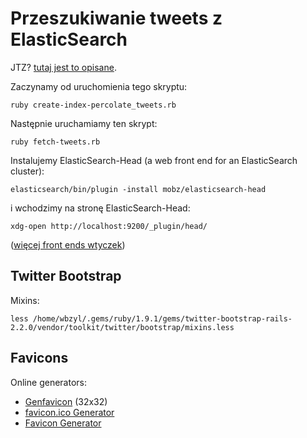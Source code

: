 # Przeszukiwanie tweets z ElasticSearch

JTZ? [tutaj jest to opisane](http://wbzyl.inf.ug.edu.pl/nosql/elasticsearch).

Zaczynamy od uruchomienia tego skryptu:

    ruby create-index-percolate_tweets.rb

Następnie uruchamiamy ten skrypt:

    ruby fetch-tweets.rb

Instalujemy ElasticSearch-Head (a web front end for an ElasticSearch cluster):

    elasticsearch/bin/plugin -install mobz/elasticsearch-head

i wchodzimy na stronę ElasticSearch-Head:

    xdg-open http://localhost:9200/_plugin/head/

([więcej front ends wtyczek](http://www.elasticsearch.org/guide/appendix/clients.html))

## Twitter Bootstrap

Mixins:

    less /home/wbzyl/.gems/ruby/1.9.1/gems/twitter-bootstrap-rails-2.2.0/vendor/toolkit/twitter/bootstrap/mixins.less

## Favicons

Online generators:

* [Genfavicon](http://www.genfavicon.com/) (32x32)
* [favicon.ico Generator](http://www.favicon.cc/)
* [Favicon Generator](http://www.degraeve.com/favicon/)